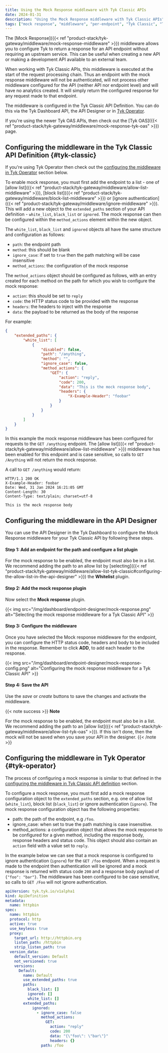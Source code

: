 ```yaml
---
title: Using the Mock Response middleware with Tyk Classic APIs
date: 2024-01-31
description: "Using the Mock Response middleware with Tyk Classic APIs"
tags: ["mock response", "middleware", "per-endpoint", "Tyk Classic", "Tyk Classic API"]
---
```


The [Mock Response]({{< ref "product-stack/tyk-gateway/middleware/mock-response-middleware" >}}) middleware allows you to configure Tyk to return a response for an API endpoint without requiring an upstream service. This can be useful when creating a new API or making a development API available to an external team.

When working with Tyk Classic APIs, this middleware is executed at the start of the request processing chain. Thus an endpoint with the mock response middleware will not be authenticated, will not process other middleware configured for the API (neither API nor endpoint level) and will have no analytics created. It will simply return the configured response for any request made to that endpoint.

The middleware is configured in the Tyk Classic API Definition. You can do this via the Tyk Dashboard API, the API Designer or in [Tyk Operator](#tyk-operator).

If you're using the newer Tyk OAS APIs, then check out the [Tyk OAS]({{< ref "product-stack/tyk-gateway/middleware/mock-response-tyk-oas" >}}) page.

## Configuring the middleware in the Tyk Classic API Definition {#tyk-classic}

If you're using Tyk Operator then check out the [configuring the middleware in Tyk Operator](#tyk-operator) section below.

To enable mock response, you must first add the endpoint to a list - one of [allow list]({{< ref "product-stack/tyk-gateway/middleware/allow-list-middleware" >}}), [block list]({{< ref "product-stack/tyk-gateway/middleware/block-list-middleware" >}}) or [ignore authentication]({{< ref "product-stack/tyk-gateway/middleware/ignore-middleware" >}}). This will add a new object to the `extended_paths` section of your API definition - `white_list`, `black_list` or `ignored`. The mock response can then be configured within the `method_actions` element within the new object.

The `white_list`, `black_list` and `ignored` objects all have the same structure and configuration as follows:

- `path`: the endpoint path
- `method`: this should be blank
- `ignore_case`: if set to `true` then the path matching will be case insensitive
- `method_actions`: the configuration of the mock response

The `method_actions` object should be configured as follows, with an entry created for each method on the path for which you wish to configure the mock response:

- `action`: this should be set to `reply`
- `code`: the HTTP status code to be provided with the response
- `headers`: the headers to inject with the response
- `data`: the payload to be returned as the body of the response

For example:

```json  {linenos=true, linenostart=1}
{
    "extended_paths": {
        "white_list": [
            {
                "disabled": false,
                "path": "/anything",
                "method": "",
                "ignore_case": false,
                "method_actions": {
                    "GET": {
                        "action": "reply",
                        "code": 200,
                        "data": "This is the mock response body",
                        "headers": {
                            "X-Example-Header": "foobar"
                        }
                    }          
                }
            }
        ]
    }
}
```

In this example the mock response middleware has been configured for requests to the `GET /anything` endpoint. The [allow list]({{< ref "product-stack/tyk-gateway/middleware/allow-list-middleware" >}}) middleware has been enabled for this endpoint and is case sensitive, so calls to `GET /Anything` will not return the mock response.

A call to `GET /anything` would return:

```
HTTP/1.1 200 OK
X-Example-Header: foobar
Date: Wed, 31 Jan 2024 16:21:05 GMT
Content-Length: 30
Content-Type: text/plain; charset=utf-8

This is the mock response body
```

## Configuring the middleware in the API Designer

You can use the API Designer in the Tyk Dashboard to configure the Mock Response middleware for your Tyk Classic API by following these steps.

#### Step 1: Add an endpoint for the path and configure a list plugin

For the mock response to be enabled, the endpoint must also be in a list. We recommend adding the path to an allow list by [selecting]({{< ref "product-stack/tyk-gateway/middleware/allow-list-tyk-classic#configuring-the-allow-list-in-the-api-designer" >}}) the **Whitelist** plugin.

#### Step 2: Add the mock response plugin

Now select the **Mock response** plugin.

{{< img src="/img/dashboard/endpoint-designer/mock-response.png" alt="Selecting the mock response middleware for a Tyk Classic API" >}}

#### Step 3: Configure the middleware

Once you have selected the Mock response middleware for the endpoint, you can configure the HTTP status code, headers and body to be included in the response. Remember to click **ADD**, to add each header to the response.

{{< img src="/img/dashboard/endpoint-designer/mock-response-config.png" alt="Configuring the mock response middleware for a Tyk Classic API" >}}

#### Step 4: Save the API

Use the *save* or *create* buttons to save the changes and activate the middleware.

{{< note success >}}
**Note**

For the mock response to be enabled, the endpoint must also be in a list. We recommend adding the path to an [allow list]({{< ref "product-stack/tyk-gateway/middleware/allow-list-tyk-oas" >}}). If this isn't done, then the mock will not be saved when you save your API in the designer.
{{< /note >}}

## Configuring the middleware in Tyk Operator {#tyk-operator}

The process of configuring a mock response is similar to that defined in the [configuring the middleware in Tyk Classic API definition](#tyk-classic) section.

To configure a mock response, you must first add a mock response configuration object to the `extended_paths` section, e.g. one of allow list (`white_list`), block list (`black_list`) or ignore authentication (`ignore`). The mock response configuration object has the following properties:

- path: the path of the endpoint, e.g `/foo`.
- ignore_case: when set to true the path matching is case insensitive.
- method_actions: a configuration object that allows the mock response to be configured for a given method, including the response body, response headers and status code. This object should also contain an `action` field with a value set to `reply`.

In the example below we can see that a mock response is configured to ignore authentication (`ignore`) for the `GET /foo` endpoint. When a request is made to the endpoint then authentication will be ignored and a mock response is returned with status code `200` and a response body payload of `{"foo": "bar"}`. The middleware has been configured to be case sensitive, so calls to `GET /Foo` will not ignore authentication.

```yaml {linenos=true, linenostart=1, hl_lines=["26-34"]}
apiVersion: tyk.tyk.io/v1alpha1
kind: ApiDefinition
metadata:
  name: httpbin
spec:
  name: httpbin
  protocol: http
  active: true
  use_keyless: true
  proxy: 
    target_url: http://httpbin.org
    listen_path: /httpbin
    strip_listen_path: true
  version_data:
    default_version: Default
    not_versioned: true
    versions:
      Default:
        name: Default
        use_extended_paths: true
        paths:
          black_list: []
          ignored: []
          white_list: []
        extended_paths:
            ignored:
              - ignore_case: false
                method_actions:
                  GET:
                    action: "reply"
                    code: 200
                    data: "{\"foo\": \"bar\"}"
                    headers: {}
                path: /foo
```
